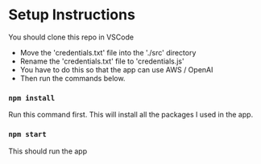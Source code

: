 # Setup Instructions

You should clone this repo in VSCode

- Move the 'credentials.txt' file into the './src' directory
- Rename the 'credentials.txt' file to 'credentials.js'
- You have to do this so that the app can use AWS / OpenAI
- Then run the commands below.

### `npm install`

Run this command first. 
This will install all the packages I used in the app.

### `npm start`

This should run the app 


